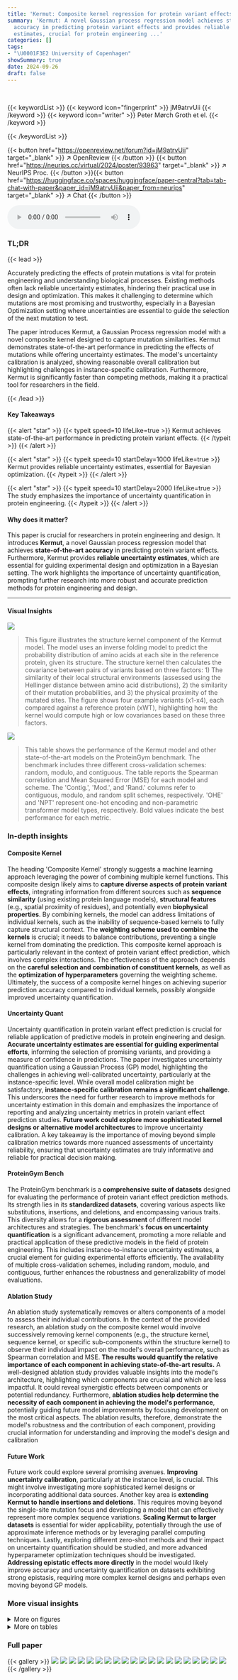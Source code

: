 ```yaml
---
title: 'Kermut: Composite kernel regression for protein variant effects'
summary: 'Kermut: A novel Gaussian process regression model achieves state-of-the-art
  accuracy in predicting protein variant effects and provides reliable uncertainty
  estimates, crucial for protein engineering ...'
categories: []
tags:
- "\U0001F3E2 University of Copenhagen"
showSummary: true
date: 2024-09-26
draft: false
---
```


<br>

{{< keywordList >}}
{{< keyword icon="fingerprint" >}} jM9atrvUii {{< /keyword >}}
{{< keyword icon="writer" >}} Peter Mørch Groth et el. {{< /keyword >}}
 
{{< /keywordList >}}

{{< button href="https://openreview.net/forum?id=jM9atrvUii" target="_blank" >}}
↗ OpenReview
{{< /button >}}
{{< button href="https://neurips.cc/virtual/2024/poster/93963" target="_blank" >}}
↗ NeurIPS Proc.
{{< /button >}}{{< button href="https://huggingface.co/spaces/huggingface/paper-central?tab=tab-chat-with-paper&paper_id=jM9atrvUii&paper_from=neurips" target="_blank" >}}
↗ Chat
{{< /button >}}



<audio controls>
    <source src="https://ai-paper-reviewer.com/jM9atrvUii/podcast.wav" type="audio/wav">
    Your browser does not support the audio element.
</audio>


### TL;DR


{{< lead >}}

Accurately predicting the effects of protein mutations is vital for protein engineering and understanding biological processes.  Existing methods often lack reliable uncertainty estimates, hindering their practical use in design and optimization.  This makes it challenging to determine which mutations are most promising and trustworthy, especially in a Bayesian Optimization setting where uncertainties are essential to guide the selection of the next mutation to test. 



The paper introduces Kermut, a Gaussian Process regression model with a novel composite kernel designed to capture mutation similarities.  Kermut demonstrates state-of-the-art performance in predicting the effects of mutations while offering uncertainty estimates.  The model's uncertainty calibration is analyzed, showing reasonable overall calibration but highlighting challenges in instance-specific calibration.  Furthermore, Kermut is significantly faster than competing methods, making it a practical tool for researchers in the field.

{{< /lead >}}


#### Key Takeaways

{{< alert "star" >}}
{{< typeit speed=10 lifeLike=true >}} Kermut achieves state-of-the-art performance in predicting protein variant effects. {{< /typeit >}}
{{< /alert >}}

{{< alert "star" >}}
{{< typeit speed=10 startDelay=1000 lifeLike=true >}} Kermut provides reliable uncertainty estimates, essential for Bayesian optimization. {{< /typeit >}}
{{< /alert >}}

{{< alert "star" >}}
{{< typeit speed=10 startDelay=2000 lifeLike=true >}} The study emphasizes the importance of uncertainty quantification in protein engineering. {{< /typeit >}}
{{< /alert >}}

#### Why does it matter?
This paper is crucial for researchers in protein engineering and design.  It introduces **Kermut**, a novel Gaussian process regression model that achieves **state-of-the-art accuracy** in predicting protein variant effects.  Furthermore, Kermut provides **reliable uncertainty estimates**, which are essential for guiding experimental design and optimization in a Bayesian setting. The work highlights the importance of uncertainty quantification, prompting further research into more robust and accurate prediction methods for protein engineering and design.

------
#### Visual Insights



![](https://ai-paper-reviewer.com/jM9atrvUii/figures_2_1.jpg)

> This figure illustrates the structure kernel component of the Kermut model.  The model uses an inverse folding model to predict the probability distribution of amino acids at each site in the reference protein, given its structure. The structure kernel then calculates the covariance between pairs of variants based on three factors: 1) The similarity of their local structural environments (assessed using the Hellinger distance between amino acid distributions), 2) the similarity of their mutation probabilities, and 3) the physical proximity of the mutated sites. The figure shows four example variants (x1-x4), each compared against a reference protein (xWT), highlighting how the kernel would compute high or low covariances based on these three factors.





![](https://ai-paper-reviewer.com/jM9atrvUii/tables_5_1.jpg)

> This table shows the performance of the Kermut model and other state-of-the-art models on the ProteinGym benchmark.  The benchmark includes three different cross-validation schemes: random, modulo, and contiguous. The table reports the Spearman correlation and Mean Squared Error (MSE) for each model and scheme.  The 'Contig.', 'Mod.', and 'Rand.' columns refer to contiguous, modulo, and random split schemes, respectively.  'OHE' and 'NPT' represent one-hot encoding and non-parametric transformer model types, respectively.  Bold values indicate the best performance for each metric.





### In-depth insights


#### Composite Kernel
The heading 'Composite Kernel' strongly suggests a machine learning approach leveraging the power of combining multiple kernel functions.  This composite design likely aims to **capture diverse aspects of protein variant effects**, integrating information from different sources such as **sequence similarity** (using existing protein language models), **structural features** (e.g., spatial proximity of residues), and potentially even **biophysical properties**. By combining kernels, the model can address limitations of individual kernels, such as the inability of sequence-based kernels to fully capture structural context. The **weighting scheme used to combine the kernels** is crucial; it needs to balance contributions, preventing a single kernel from dominating the prediction.  This composite kernel approach is particularly relevant in the context of protein variant effect prediction, which involves complex interactions. The effectiveness of the approach depends on the **careful selection and combination of constituent kernels**, as well as the **optimization of hyperparameters** governing the weighting scheme. Ultimately, the success of a composite kernel hinges on achieving superior prediction accuracy compared to individual kernels, possibly alongside improved uncertainty quantification.

#### Uncertainty Quant
Uncertainty quantification in protein variant effect prediction is crucial for reliable application of predictive models in protein engineering and design.  **Accurate uncertainty estimates are essential for guiding experimental efforts**, informing the selection of promising variants, and providing a measure of confidence in predictions.  The paper investigates uncertainty quantification using a Gaussian Process (GP) model, highlighting the challenges in achieving well-calibrated uncertainty, particularly at the instance-specific level. While overall model calibration might be satisfactory, **instance-specific calibration remains a significant challenge**. This underscores the need for further research to improve methods for uncertainty estimation in this domain and emphasizes the importance of reporting and analyzing uncertainty metrics in protein variant effect prediction studies.  **Future work could explore more sophisticated kernel designs or alternative model architectures** to improve uncertainty calibration.  A key takeaway is the importance of moving beyond simple calibration metrics towards more nuanced assessments of uncertainty reliability, ensuring that uncertainty estimates are truly informative and reliable for practical decision making.

#### ProteinGym Bench
The ProteinGym benchmark is a **comprehensive suite of datasets** designed for evaluating the performance of protein variant effect prediction methods.  Its strength lies in its **standardized datasets**, covering various aspects like substitutions, insertions, and deletions, and encompassing various traits.  This diversity allows for a **rigorous assessment** of different model architectures and strategies. The benchmark's **focus on uncertainty quantification** is a significant advancement, promoting a more reliable and practical application of these predictive models in the field of protein engineering.  This includes instance-to-instance uncertainty estimates, a crucial element for guiding experimental efforts efficiently.  The availability of multiple cross-validation schemes, including random, modulo, and contiguous, further enhances the robustness and generalizability of model evaluations.

#### Ablation Study
An ablation study systematically removes or alters components of a model to assess their individual contributions.  In the context of the provided research, an ablation study on the composite kernel would involve successively removing kernel components (e.g., the structure kernel, sequence kernel, or specific sub-components within the structure kernel) to observe their individual impact on the model's overall performance, such as Spearman correlation and MSE. **The results would quantify the relative importance of each component in achieving state-of-the-art results.**  A well-designed ablation study provides valuable insights into the model's architecture, highlighting which components are crucial and which are less impactful.  It could reveal synergistic effects between components or potential redundancy. Furthermore, **ablation studies help determine the necessity of each component in achieving the model's performance**, potentially guiding future model improvements by focusing development on the most critical aspects. The ablation results, therefore, demonstrate the model's robustness and the contribution of each component, providing crucial information for understanding and improving the model's design and calibration

#### Future Work
Future work could explore several promising avenues. **Improving uncertainty calibration**, particularly at the instance level, is crucial.  This might involve investigating more sophisticated kernel designs or incorporating additional data sources. Another key area is **extending Kermut to handle insertions and deletions**.  This requires moving beyond the single-site mutation focus and developing a model that can effectively represent more complex sequence variations.  **Scaling Kermut to larger datasets** is essential for wider applicability, potentially through the use of approximate inference methods or by leveraging parallel computing techniques. Lastly, exploring different zero-shot methods and their impact on uncertainty quantification should be studied, and more advanced hyperparameter optimization techniques should be investigated. **Addressing epistatic effects more directly** in the model would likely improve accuracy and uncertainty quantification on datasets exhibiting strong epistasis, requiring more complex kernel designs and perhaps even moving beyond GP models.


### More visual insights

<details>
<summary>More on figures
</summary>


![](https://ai-paper-reviewer.com/jM9atrvUii/figures_7_1.jpg)

> This figure shows the distribution of predictive variances from the model for datasets containing double mutations.  It breaks down the variance based on different training and testing scenarios (domains). The first three represent standard ProteinGym split schemes (random, modulo, contiguous).  The next two show training on both single and double mutants then testing on single mutants and double mutants separately. The final domain shows the challenging extrapolation scenario of training only on single mutants but testing on double mutants.


![](https://ai-paper-reviewer.com/jM9atrvUii/figures_9_1.jpg)

> This figure illustrates the structure kernel of Kermut. The kernel uses an inverse folding model to compute structure-conditioned amino acid distributions for each site in the reference protein. It then calculates the covariance between two variants based on the similarity of their local environments, the similarity of their mutation probabilities, and their physical distance. The figure shows example covariances between variant x₁ and variants x₂, x₃, x₄, illustrating how the kernel captures relationships between mutations based on structural context and mutation similarity.


![](https://ai-paper-reviewer.com/jM9atrvUii/figures_9_2.jpg)

> This figure illustrates the structure kernel used in the Kermut model.  It shows how the kernel considers three factors when assessing the similarity between two protein variants: (1) The similarity of the local structural environments of the mutated sites, (2) the similarity of the mutation probabilities at those sites (as predicted by an inverse folding model), and (3) the physical distance between the mutated sites.  The examples provided show how the kernel generates higher covariances for variants with similar local environments and mutation probabilities, and that are physically close together.


![](https://ai-paper-reviewer.com/jM9atrvUii/figures_25_1.jpg)

> This figure shows the distribution of normalized assay values for datasets containing multiple mutations.  Data from 51 datasets (out of 69 with multiple mutations, excluding one dataset with excessively many mutations) are shown, with each dataset containing fewer than 7500 variants.  The histograms are separated by the number of mutations in each variant (1 or 2 mutations). The figure illustrates how the distribution of assay values varies depending on the number of mutations, with double mutations tending to correlate with lower fitness.


![](https://ai-paper-reviewer.com/jM9atrvUii/figures_27_1.jpg)

> This figure shows the distribution of predictive variances for datasets containing double mutants.  The x-axis represents different domains categorized by the type of mutation testing and training data used: single-mutant training and testing, training on both single and double mutants and testing on both, and extrapolation where training used only single mutants while testing used double mutants. The y-axis shows the predictive variance, a measure of uncertainty in the model's predictions. Each boxplot summarizes the distribution of predictive variances across multiple datasets within each domain, allowing for a visual comparison of uncertainty levels across different prediction scenarios.


![](https://ai-paper-reviewer.com/jM9atrvUii/figures_27_2.jpg)

> This figure shows the distribution of predictive variances for datasets that include double mutants, categorized by the type of mutation domain.  The three initial columns show the distributions for the three ProteinGym cross-validation schemes (random, modulo, contiguous).  The fourth and fifth columns compare the distributions when training occurs on both single and double mutants, with testing on only single, and only double mutants respectively. The final column shows the distribution of predictive variances when training only occurs on single mutants while testing is performed on double mutants, representing an extrapolation domain.


![](https://ai-paper-reviewer.com/jM9atrvUii/figures_27_3.jpg)

> This figure shows the distribution of predictive variances for datasets that include double mutants. The x-axis represents the different domains used for training and testing the model, while the y-axis represents the predictive variance. The three first domains correspond to the three split schemes of the ProteinGym benchmark (random, modulo, contiguous), while the other three domains show the predictive variance when training and testing on both single and double mutants, and extrapolating from single mutants to double mutants. This shows that when the training data is closer to the test data, the uncertainties are smaller. This is reflected in the low uncertainty in the first three domains where only single mutants are used.


![](https://ai-paper-reviewer.com/jM9atrvUii/figures_28_1.jpg)

> This figure displays the predicted values plotted against the true values for the BLAT_ECOLX_Stiffler_2015 dataset.  The plot is separated into columns representing different cross-validation schemes (Random, Modulo, Contiguous) and rows showing the results for each test fold (five folds total).  The dashed diagonal line indicates a perfect prediction; points closer to this line show better predictive accuracy. The error bars represent ±2 standard deviations, providing a visual representation of model uncertainty. The distribution and spread of points around the diagonal line visually illustrate the calibration of the model's uncertainty estimates for this specific dataset across various splitting schemes. 


![](https://ai-paper-reviewer.com/jM9atrvUii/figures_29_1.jpg)

> This figure shows the distribution of predictive variances for datasets containing double mutants.  It compares the variance across six different scenarios (domains) which vary how the model is trained (single vs. double mutants) and tested (single vs. double mutants). The first three domains represent standard ProteinGym split schemes. The final domain represents an extrapolation setting.


![](https://ai-paper-reviewer.com/jM9atrvUii/figures_30_1.jpg)

> This figure shows the predicted means with their uncertainty intervals (2σ) plotted against their true values for the BLAT_ECOLX_Stiffler_2015 dataset. It compares the model's predictions across five different cross-validation folds (rows) and three different schemes (columns: random, modulo, and contiguous). The dashed diagonal line represents perfect prediction.  The extent to which the points deviate from this line indicates the accuracy of the model's predictions.


![](https://ai-paper-reviewer.com/jM9atrvUii/figures_31_1.jpg)

> This figure shows the distribution of predictive variances for datasets containing double mutants.  The x-axis represents the predictive variance, and the y-axis shows the different domains. The first three domains represent the three split schemes from the ProteinGym benchmark, which are examples of interpolation. The fourth and fifth domains show the distributions when training on both single and double mutants and testing separately on each. The last domain shows the distribution when training only on single mutants but testing on double mutants (extrapolation). The figure demonstrates how uncertainties vary across different mutation domains and experimental settings.


![](https://ai-paper-reviewer.com/jM9atrvUii/figures_32_1.jpg)

> The figure shows the distribution of predictive variances in six different mutation domains. The first three domains are the standard ProteinGym splits (random, modulo, contiguous). The next two domains train on both single and double mutations then test on single or double mutations, respectively. The final domain trains on single mutations only then tests on double mutations.


![](https://ai-paper-reviewer.com/jM9atrvUii/figures_32_2.jpg)

> This figure illustrates the structure kernel of Kermut, a Gaussian process regression model for predicting protein variant effects. The kernel leverages signals from pretrained sequence and structure models to capture mutation similarity. The structure kernel uses an inverse folding model to predict amino acid distributions at various sites in the protein, conditioned on the local structural environments. The figure demonstrates that the kernel assigns high covariances between pairs of variants with similar local environments, similar mutation probabilities, and close physical proximity of the mutated sites.  Examples of covariance between a reference variant and three other variants are visually presented.


![](https://ai-paper-reviewer.com/jM9atrvUii/figures_33_1.jpg)

> This figure displays the predicted versus true values for the BLAT_ECOLX_Stiffler_2015 dataset.  The x-axis represents the true values and the y-axis represents the predicted means, with error bars indicating ±2 standard deviations.  The data is broken down by five cross-validation folds (rows) and three schemes (columns: Random, Modulo, Contiguous). The dashed diagonal line shows the ideal prediction where predicted values perfectly match true values. Deviations from this line illustrate the model's predictive accuracy for each fold and scheme.


![](https://ai-paper-reviewer.com/jM9atrvUii/figures_34_1.jpg)

> This figure displays the predicted means with error bars (±2σ) plotted against the true values for the BLAT_ECOLX_Stiffler_2015 dataset.  It's a visual representation of the model's performance across five different cross-validation folds (rows) and three different splitting schemes: random, modulo, and contiguous (columns). The dashed diagonal line represents perfect prediction; deviations from this line indicate prediction errors. The error bars show the uncertainty associated with each prediction.


![](https://ai-paper-reviewer.com/jM9atrvUii/figures_35_1.jpg)

> This figure displays the predicted means with their uncertainty intervals (±2σ) plotted against the true values for the BLAT_ECOLX_Stiffler_2015 dataset.  It shows the model's performance across five different test folds and three cross-validation schemes (Random, Modulo, Contiguous). The dashed diagonal line represents perfect prediction, where the predicted and true values would align. Deviations from this line indicate prediction errors. This visualization helps assess the model's calibration (how well the predicted uncertainty reflects the actual error) and overall prediction accuracy for this specific dataset.


![](https://ai-paper-reviewer.com/jM9atrvUii/figures_36_1.jpg)

> This figure displays the predicted versus true values for the BLAT_ECOLX_Stiffler_2015 dataset.  It shows the results of five-fold cross-validation, with each row representing a different test fold and each column representing a different cross-validation scheme (Random, Modulo, Contiguous). The dashed diagonal line represents perfect prediction. The error bars represent the ±2σ confidence intervals of the predictions.


![](https://ai-paper-reviewer.com/jM9atrvUii/figures_38_1.jpg)

> This figure illustrates how Kermut's structure kernel works. The kernel uses an inverse folding model to predict the probability distributions of amino acids at each site in the protein, given the protein's structure.  The model determines the covariance between two protein variants based on three factors: the similarity of their local structural environments, the similarity of their mutation probabilities, and the physical distance between the mutated sites.  The examples in the figure show how these factors combine to produce the covariance.


![](https://ai-paper-reviewer.com/jM9atrvUii/figures_39_1.jpg)

> This figure illustrates the structure kernel used in the Kermut model. The kernel leverages information from inverse folding models to capture relationships between the amino acid distributions at different sites in a protein.  High covariances are observed between pairs of mutations where local environments are similar, mutation probabilities are similar, and the sites are physically close together.  The example shown highlights this concept using four variant sites (x1, x2, x3, x4).


![](https://ai-paper-reviewer.com/jM9atrvUii/figures_40_1.jpg)

> This figure illustrates how Kermut's structure kernel works. It uses an inverse folding model to predict amino acid distributions at each site in a protein, given the protein's structure.  The kernel then compares these distributions to assess similarity between two protein variants.  The figure shows that the kernel gives high covariance (similarity) between variants when the local environments of the mutated sites are similar, when the probabilities of the mutations are similar, and when the mutated sites are physically close together.  Three example pairs of variants are given to show how covariances are determined.


![](https://ai-paper-reviewer.com/jM9atrvUii/figures_41_1.jpg)

> This figure illustrates the structure kernel of Kermut, a Gaussian process regression model.  The kernel leverages signals from pretrained sequence and structure models to model mutation similarity. The illustration shows how the structure kernel computes covariances between different variants by considering the similarity of their local structural environments, mutation probabilities, and physical distances between mutated sites. The examples provided visually depict how the kernel would produce high or low covariances depending on these three factors.


![](https://ai-paper-reviewer.com/jM9atrvUii/figures_42_1.jpg)

> This figure illustrates the structure kernel of Kermut, a Gaussian process regression model for protein variant effect prediction. The structure kernel leverages information from pretrained sequence and structure models to capture the effects of mutations.  It combines signals from three sources: 1) the Hellinger kernel (kh) measures the similarity of amino acid distributions at different sites, conditioned on their local structure; 2) the mutation probability kernel (kp) assesses how likely a specific mutation is at a given site; 3) the Euclidean distance kernel (kd) considers the physical proximity of mutated sites. The figure depicts example covariances showing that the kernel assigns high covariances between variants if their local environments are similar, if the mutation probabilities are similar, and if the mutated sites are physically close.


![](https://ai-paper-reviewer.com/jM9atrvUii/figures_43_1.jpg)

> This figure illustrates the structure kernel of the Kermut model. The structure kernel leverages an inverse folding model to compute structure-conditioned amino acid distributions for all sites in a reference protein.  The kernel calculates high covariances between two variants if their local structural environments are similar, their mutation probabilities are similar, and the mutated sites are physically close. The figure includes schematic examples showing how the kernel evaluates covariances between different variant pairs.


![](https://ai-paper-reviewer.com/jM9atrvUii/figures_44_1.jpg)

> This figure illustrates the structure kernel of Kermut, which models mutation similarity based on the local structural environments of mutated sites.  It uses an inverse folding model to predict amino acid distributions for each site, conditioned on its local environment. The kernel assigns high covariances between two variants if their local environments, mutation probabilities, and the distances between mutated sites are similar. Three example pairs of variants (x₁ with x₂, x₃, x₄) are shown to illustrate different levels of covariance (high or low) based on these factors.


![](https://ai-paper-reviewer.com/jM9atrvUii/figures_45_1.jpg)

> This figure illustrates the structure kernel of the Kermut model, which is a crucial component for capturing mutation similarity based on the local structural environment of residues in a protein.  It uses an inverse folding model to calculate structure-conditioned amino acid distributions for each site. The kernel assigns high covariances between two variants if their local environments are similar, their mutation probabilities are similar, and the mutated sites are physically close. The examples shown depict the expected covariances between a reference variant and three other variants, illustrating how the kernel assesses similarity based on these three factors.


</details>




<details>
<summary>More on tables
</summary>


![](https://ai-paper-reviewer.com/jM9atrvUii/tables_6_1.jpg)
> This table presents the results of an ablation study conducted on the Kermut model.  Key components of the composite kernel were systematically removed or altered, and the resulting impact on the model's performance, measured using Spearman correlation, was evaluated on a subset of assays from the ProteinGym benchmark.  The table shows the changes in performance relative to the full Kermut model for each ablation, allowing for a quantitative assessment of the contribution of each kernel component to the overall model performance.

![](https://ai-paper-reviewer.com/jM9atrvUii/tables_8_1.jpg)
> This table presents the results of the Kermut model and other state-of-the-art models on the ProteinGym benchmark. The benchmark evaluates protein variant effect prediction using three different cross-validation schemes: contiguous, modulo, and random.  The table shows the Spearman correlation and Mean Squared Error (MSE) for each model and scheme, with the best results for each metric bolded.  The model types (OHE and NPT) refer to the input representation used: one-hot encoding and non-parametric transformers, respectively.  The table highlights Kermut's superior performance across all schemes, particularly in the more challenging contiguous and modulo settings.

![](https://ai-paper-reviewer.com/jM9atrvUii/tables_18_1.jpg)
> This table presents the performance of the Kermut model and several other models on the ProteinGym benchmark, which evaluates protein variant effect prediction.  The benchmark includes three cross-validation schemes: contiguous, modulo, and random.  The table shows Spearman correlation and Mean Squared Error (MSE) for each model across these schemes.  Kermut's performance is highlighted in bold, demonstrating its superiority, especially in the more challenging modulo and contiguous settings.

![](https://ai-paper-reviewer.com/jM9atrvUii/tables_19_1.jpg)
> This table presents the performance of Kermut and other state-of-the-art methods on the ProteinGym benchmark. The benchmark includes three different cross-validation schemes, and the table shows the Spearman correlation and Mean Squared Error (MSE) for each method across the schemes. Kermut demonstrates superior performance across all schemes, with significant improvement in the challenging modulo and contiguous settings.

![](https://ai-paper-reviewer.com/jM9atrvUii/tables_20_1.jpg)
> This table presents the performance of Kermut and other state-of-the-art methods on the ProteinGym benchmark for protein variant effect prediction.  The benchmark includes three different cross-validation schemes: contiguous, modulo, and random.  The table shows Spearman correlation and Mean Squared Error (MSE) for each method across these schemes, highlighting Kermut's superior performance, especially in the more challenging modulo and contiguous settings.

![](https://ai-paper-reviewer.com/jM9atrvUii/tables_20_2.jpg)
> This table presents the results of the Kermut model and other state-of-the-art models on the ProteinGym benchmark.  It shows the performance (Spearman correlation and Mean Squared Error) of each model across three different cross-validation schemes ('Contig', 'Mod', 'Rand'). The 'Avg' column provides the average performance across the three schemes.  The table highlights Kermut's superior performance, particularly in the more challenging 'Modulo' and 'Contiguous' settings.  It also categorizes models by type (one-hot encoding or non-parametric transformer).

![](https://ai-paper-reviewer.com/jM9atrvUii/tables_21_1.jpg)
> This table presents the performance of Kermut and various other models on the ProteinGym benchmark, which evaluates protein variant effect prediction.  It shows the Spearman correlation and Mean Squared Error (MSE) for three different cross-validation schemes: contiguous, modulo, and random. The results are broken down by model type (one-hot encoding or non-parametric transformer) and highlight Kermut's superior performance, particularly in the more challenging modulo and contiguous settings.

![](https://ai-paper-reviewer.com/jM9atrvUii/tables_21_2.jpg)
> This table presents the performance of Kermut and other state-of-the-art methods on the ProteinGym benchmark.  It shows the Spearman correlation and Mean Squared Error (MSE) for three different cross-validation schemes: contiguous, modulo, and random. The results are broken down by model type (one-hot encoding or non-parametric transformer).  The best performing model for each metric and scheme is shown in bold, demonstrating Kermut's superior performance across various settings and its significant improvement in the more challenging contiguous and modulo schemes.

![](https://ai-paper-reviewer.com/jM9atrvUii/tables_21_3.jpg)
> This table presents the performance of the Kermut model and other state-of-the-art models on the ProteinGym benchmark, a comprehensive dataset for evaluating protein variant effect prediction.  The results are shown in terms of Spearman correlation and Mean Squared Error (MSE), separately for three different data splits: contiguous, modulo, and random.  The table also specifies whether the model uses one-hot encodings (OHE) or non-parametric transformers (NPT) for input representation. Kermut's superior performance across all splits and the significant improvement for challenging splits (modulo and contiguous) highlight the effectiveness of the proposed approach.  The best results for each metric in each split are indicated in bold.

![](https://ai-paper-reviewer.com/jM9atrvUii/tables_22_1.jpg)
> This table presents the results of an ablation study conducted on the Kermut model.  Key components of the composite kernel were systematically removed, and the model's performance was evaluated on a subset of assays from the ProteinGym benchmark. The table shows the changes in Spearman correlation and Mean Squared Error (MSE) resulting from each ablation, compared to the full Kermut model.  This allows assessment of the contribution of each kernel component to the model's overall performance.  Negative values indicate a decrease in performance compared to the complete model.

![](https://ai-paper-reviewer.com/jM9atrvUii/tables_22_2.jpg)
> This table presents the performance of the Kermut model and other state-of-the-art models on the ProteinGym benchmark.  The benchmark evaluates protein variant effect prediction using three different cross-validation schemes: contiguous, modulo, and random.  The table shows the Spearman correlation and Mean Squared Error (MSE) for each model and scheme, indicating Kermut's superior performance, particularly in the more challenging modulo and contiguous settings. The model types (OHE and NPT) refer to one-hot encoding and non-parametric transformer based models respectively.

![](https://ai-paper-reviewer.com/jM9atrvUii/tables_23_1.jpg)
> This table shows the performance of the Kermut model and other state-of-the-art models on the ProteinGym benchmark, a comprehensive dataset for evaluating protein variant effect prediction.  The results are broken down by three different cross-validation schemes (Contig, Mod, Rand), evaluating both Spearman correlation (higher is better) and Mean Squared Error (MSE; lower is better).  The table highlights Kermut's superior performance, particularly in the more challenging 'modulo' and 'contiguous' settings, and compares its performance to models using one-hot encodings and non-parametric transformers.

![](https://ai-paper-reviewer.com/jM9atrvUii/tables_23_2.jpg)
> This table presents the performance of Kermut and other models on the ProteinGym benchmark for protein variant effect prediction.  It shows the Spearman correlation and Mean Squared Error (MSE) across three different cross-validation schemes (contiguous, modulo, random), highlighting Kermut's superior performance, particularly in the more challenging modulo and contiguous settings.  Model types are categorized as one-hot encoding (OHE) or non-parametric transformers (NPT).

![](https://ai-paper-reviewer.com/jM9atrvUii/tables_23_3.jpg)
> This table presents the results of the Kermut model and other state-of-the-art models on the ProteinGym benchmark.  It shows the performance (Spearman correlation and Mean Squared Error) broken down by three different cross-validation schemes (contiguous, modulo, random) for evaluating the robustness of the models and comparing them under different conditions.  The table also differentiates between model types (One-Hot Encoding and Non-parametric Transformers).  Bold values indicate the best-performing model for each metric and scheme.

![](https://ai-paper-reviewer.com/jM9atrvUii/tables_24_1.jpg)
> This table presents the results of the Kermut model and other state-of-the-art models on the ProteinGym benchmark, a comprehensive dataset for evaluating protein variant effect prediction.  The table shows the performance of different models across three different cross-validation schemes (Contiguous, Modulo, Random) that test the robustness of the prediction models on different data splits. The metrics reported are Spearman correlation (higher is better) and Mean Squared Error (MSE, lower is better).  The table highlights Kermut's superior performance, particularly in the more challenging Modulo and Contiguous schemes.

![](https://ai-paper-reviewer.com/jM9atrvUii/tables_25_1.jpg)
> This table presents the performance of the Kermut model and other state-of-the-art models on the ProteinGym benchmark.  It shows the Spearman correlation and Mean Squared Error (MSE) for three different data split schemes (Contiguous, Modulo, Random) commonly used in protein variant effect prediction tasks.  The results are compared for different model types (one-hot encoding and non-parametric transformers).  The table highlights Kermut's superior performance across all split schemes and model types, with particularly large improvements in the more challenging Modulo and Contiguous settings.  The best results for each metric are highlighted in bold.

![](https://ai-paper-reviewer.com/jM9atrvUii/tables_37_1.jpg)
> This table presents the results of the Kermut model and several other state-of-the-art models on the ProteinGym benchmark for protein variant effect prediction.  The benchmark includes three different cross-validation schemes: contiguous, modulo, and random. The table shows the Spearman correlation and Mean Squared Error (MSE) for each model and scheme.  The 'Contig.', 'Mod.', and 'Rand.' columns represent the contiguous, modulo, and random splits, respectively.  The 'Avg.' column is the average performance across the three splits.  The table highlights Kermut's superior performance across all schemes, particularly in the more challenging modulo and contiguous settings.  OHE and NPT refer to one-hot encoding and non-parametric transformer model types, respectively.

</details>




### Full paper

{{< gallery >}}
<img src="https://ai-paper-reviewer.com/jM9atrvUii/1.png" class="grid-w50 md:grid-w33 xl:grid-w25" />
<img src="https://ai-paper-reviewer.com/jM9atrvUii/2.png" class="grid-w50 md:grid-w33 xl:grid-w25" />
<img src="https://ai-paper-reviewer.com/jM9atrvUii/3.png" class="grid-w50 md:grid-w33 xl:grid-w25" />
<img src="https://ai-paper-reviewer.com/jM9atrvUii/4.png" class="grid-w50 md:grid-w33 xl:grid-w25" />
<img src="https://ai-paper-reviewer.com/jM9atrvUii/5.png" class="grid-w50 md:grid-w33 xl:grid-w25" />
<img src="https://ai-paper-reviewer.com/jM9atrvUii/6.png" class="grid-w50 md:grid-w33 xl:grid-w25" />
<img src="https://ai-paper-reviewer.com/jM9atrvUii/7.png" class="grid-w50 md:grid-w33 xl:grid-w25" />
<img src="https://ai-paper-reviewer.com/jM9atrvUii/8.png" class="grid-w50 md:grid-w33 xl:grid-w25" />
<img src="https://ai-paper-reviewer.com/jM9atrvUii/9.png" class="grid-w50 md:grid-w33 xl:grid-w25" />
<img src="https://ai-paper-reviewer.com/jM9atrvUii/10.png" class="grid-w50 md:grid-w33 xl:grid-w25" />
<img src="https://ai-paper-reviewer.com/jM9atrvUii/11.png" class="grid-w50 md:grid-w33 xl:grid-w25" />
<img src="https://ai-paper-reviewer.com/jM9atrvUii/12.png" class="grid-w50 md:grid-w33 xl:grid-w25" />
<img src="https://ai-paper-reviewer.com/jM9atrvUii/13.png" class="grid-w50 md:grid-w33 xl:grid-w25" />
<img src="https://ai-paper-reviewer.com/jM9atrvUii/14.png" class="grid-w50 md:grid-w33 xl:grid-w25" />
<img src="https://ai-paper-reviewer.com/jM9atrvUii/15.png" class="grid-w50 md:grid-w33 xl:grid-w25" />
<img src="https://ai-paper-reviewer.com/jM9atrvUii/16.png" class="grid-w50 md:grid-w33 xl:grid-w25" />
<img src="https://ai-paper-reviewer.com/jM9atrvUii/17.png" class="grid-w50 md:grid-w33 xl:grid-w25" />
<img src="https://ai-paper-reviewer.com/jM9atrvUii/18.png" class="grid-w50 md:grid-w33 xl:grid-w25" />
<img src="https://ai-paper-reviewer.com/jM9atrvUii/19.png" class="grid-w50 md:grid-w33 xl:grid-w25" />
<img src="https://ai-paper-reviewer.com/jM9atrvUii/20.png" class="grid-w50 md:grid-w33 xl:grid-w25" />
{{< /gallery >}}